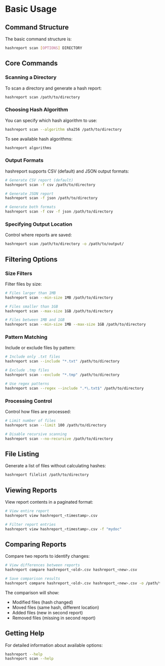 # **Basic Usage**

## **Command Structure**

The basic command structure is:

```bash
hashreport scan [OPTIONS] DIRECTORY
```

## **Core Commands**

### Scanning a Directory

To scan a directory and generate a hash report:

```bash
hashreport scan /path/to/directory
```

### Choosing Hash Algorithm

You can specify which hash algorithm to use:

```bash
hashreport scan --algorithm sha256 /path/to/directory
```

To see available hash algorithms:

```bash
hashreport algorithms
```

### Output Formats

hashreport supports CSV (default) and JSON output formats:

```bash
# Generate CSV report (default)
hashreport scan -f csv /path/to/directory

# Generate JSON report
hashreport scan -f json /path/to/directory

# Generate both formats
hashreport scan -f csv -f json /path/to/directory
```

### Specifying Output Location

Control where reports are saved:

```bash
hashreport scan /path/to/directory -o /path/to/output/
```

## **Filtering Options**

### **Size Filters**

Filter files by size:

```bash
# Files larger than 1MB
hashreport scan --min-size 1MB /path/to/directory

# Files smaller than 1GB
hashreport scan --max-size 1GB /path/to/directory

# Files between 1MB and 1GB
hashreport scan --min-size 1MB --max-size 1GB /path/to/directory
```

### **Pattern Matching**

Include or exclude files by pattern:

```bash
# Include only .txt files
hashreport scan --include "*.txt" /path/to/directory

# Exclude .tmp files
hashreport scan --exclude "*.tmp" /path/to/directory

# Use regex patterns
hashreport scan --regex --include ".*\.txt$" /path/to/directory
```

### **Processing Control**

Control how files are processed:

```bash
# Limit number of files
hashreport scan --limit 100 /path/to/directory

# Disable recursive scanning
hashreport scan --no-recursive /path/to/directory
```

## **File Listing**

Generate a list of files without calculating hashes:

```bash
hashreport filelist /path/to/directory
```

## **Viewing Reports**

View report contents in a paginated format:

```bash
# View entire report
hashreport view hashreport_<timestamp>.csv

# Filter report entries
hashreport view hashreport_<timestamp>.csv -f "mydoc"
```

## **Comparing Reports**

Compare two reports to identify changes:

```bash
# View differences between reports
hashreport compare hashreport_<old>.csv hashreport_<new>.csv

# Save comparison results
hashreport compare hashreport_<old>.csv hashreport_<new>.csv -o /path/to/output/
```

The comparison will show:

- Modified files (hash changed)
- Moved files (same hash, different location)
- Added files (new in second report)
- Removed files (missing in second report)

## **Getting Help**

For detailed information about available options:

```bash
hashreport --help
hashreport scan --help
```

